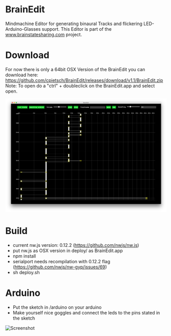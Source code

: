 # BrainEdit
Mindmachine Editor for generating binaural Tracks and flickering LED-Arduino-Glasses support.
This Editor is part of the www.brainstatesharing.com project.

# Download
For now there is only a 64bit OSX Version of the BrainEdit you can download here: https://github.com/cpietsch/BrainEdit/releases/download/v1.1/BrainEdit.zip
Note: To open do a "ctrl" + doubleclick on the BrainEdit.app and select open.

![Screenshot](https://raw.githubusercontent.com/cpietsch/BrainEdit/master/screenshot.png?raw=true "Screenshot")

# Build
- current nw.js version: 0.12.2 (https://github.com/nwjs/nw.js)
- put nw.js as OSX version in deploy/ as BrainEdit.app
- npm install
- serialport needs recompilation with 0.12.2 flag (https://github.com/nwjs/nw-gyp/issues/69)
- sh deploy.sh

# Arduino
- Put the sketch in /arduino on your arduino
- Make yourself nice goggles and connect the leds to the pins stated in the sketch

![Screenshot](https://rawgithub.com/cpietsch/BrainEdit/master/arduino/brainedit_Steckplatine.svg "Screenshot")
